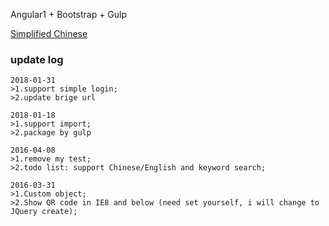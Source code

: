 Angular1 + Bootstrap + Gulp

[Simplified Chinese](README-CN.md)

### update log

```text
2018-01-31
>1.support simple login;
>2.update brige url

2018-01-18
>1.support import;
>2.package by gulp
```

```text
2016-04-08
>1.remove my test;
>2.todo list: support Chinese/English and keyword search;
```

```text
2016-03-31
>1.Custom object;
>2.Show QR code in IE8 and below (need set yourself, i will change to JQuery create);
```
